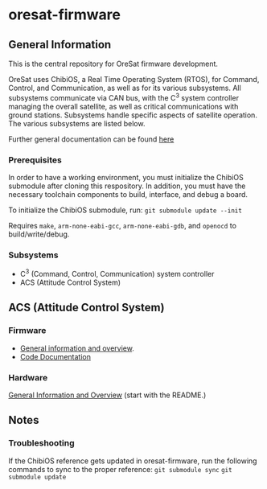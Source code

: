 # oresat-firmware
## General Information
This is the central repository for OreSat firmware development.

OreSat uses ChibiOS, a Real Time Operating System (RTOS), for Command, Control, and Communication, as well as for its various subsystems. All subsystems communicate via CAN bus, with the C<sup>3</sup> system controller managing the overall satellite, as well as critical communications with ground stations. Subsystems handle specific aspects of satellite operation. The various subsystems are listed below.

Further general documentation can be found [here](doc/README.md)

### Prerequisites
In order to have a working environment, you must initialize the ChibiOS submodule after cloning this respository. In addition, you must have the necessary toolchain components to build, interface, and debug a board.

To initialize the ChibiOS submodule, run:
```git submodule update --init```

Requires `make`, `arm-none-eabi-gcc`, `arm-none-eabi-gdb`, and `openocd` to build/write/debug.

### Subsystems
* C<sup>3</sup> (Command, Control, Communication) system controller
* ACS (Attitude Control System)

## ACS (Attitude Control System)
### Firmware
* [General information and overview](https://github.com/oresat/oresat-firmware/wiki/ACS-Firmware).
* [Code Documentation](http://oresat.org/ACS-Capstone-2018/firmware-doc/files.html)

### Hardware
[General Information and Overview](https://github.com/oresat/oresat-acs-board) (start with the README.)

## Notes
### Troubleshooting
If the ChibiOS reference gets updated in oresat-firmware, run the following commands to sync to the proper reference:
```git submodule sync```
```git submodule update```
